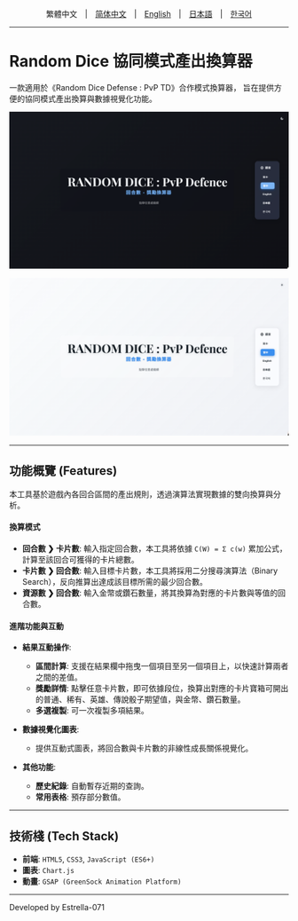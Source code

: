 <div align="center">

繁體中文　|　[简体中文](README.zh-CN.md)　|　[English](README.md)　|　[日本語](README.ja.md)　|　[한국어](README.ko.md)

</div>

---
# Random Dice 協同模式產出換算器

一款適用於《Random Dice Defense : PvP TD》合作模式換算器，
旨在提供方便的協同模式產出換算與數據視覺化功能。

![網頁截圖](assets/screenshot_tw01.png)

![網頁截圖](assets/screenshot_tw02.png)

---
## 功能概覽 (Features)

本工具基於遊戲內各回合區間的產出規則，透過演算法實現數據的雙向換算與分析。

#### **換算模式**
* **回合數 ❯ 卡片數**: 輸入指定回合數，本工具將依據 `C(W) = Σ c(w)` 累加公式，計算至該回合可獲得的卡片總數。
* **卡片數 ❯ 回合數**: 輸入目標卡片數，本工具將採用二分搜尋演算法（Binary Search），反向推算出達成該目標所需的最少回合數。
* **資源數 ❯ 回合數**: 輸入金幣或鑽石數量，將其換算為對應的卡片數與等值的回合數。

#### **進階功能與互動**
* **結果互動操作**:
    * **區間計算**: 支援在結果欄中拖曳一個項目至另一個項目上，以快速計算兩者之間的差值。
    * **獎勵詳情**: 點擊任意卡片數，即可依據段位，換算出對應的卡片寶箱可開出的普通、稀有、英雄、傳說骰子期望值，與金幣、鑽石數量。
    * **多選複製**: 可一次複製多項結果。
* **數據視覺化圖表**:
    * 提供互動式圖表，將回合數與卡片數的非線性成長關係視覺化。

* **其他功能**:
    * **歷史紀錄**: 自動暫存近期的查詢。
    * **常用表格**: 預存部分數值。

---
## 技術棧 (Tech Stack)

* **前端**: `HTML5`, `CSS3`, `JavaScript (ES6+)`
* **圖表**: `Chart.js`
* **動畫**: `GSAP (GreenSock Animation Platform)`

---
Developed by Estrella-071
